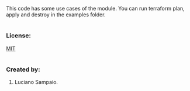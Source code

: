 This code has some use cases of the module. You can run terraform plan, apply and destroy in the examples folder.

#
### License:

[MIT](LICENSE "MIT License")

#
### Created by:

1. Luciano Sampaio.
